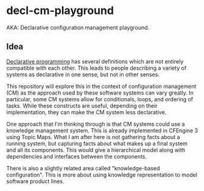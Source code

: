 # decl-cm-playground

AKA: Declarative configuration management playground.

## Idea

[Declarative programming](https://en.wikipedia.org/wiki/Declarative_programming) has several
definitions which are not entirely compatible with each other. This leads to
people describing a variety of systems as declarative in one sense, but not in
other senses.

This repository will explore this in the context of configuration management
(CM) as the approach used by these software systems can vary greatly. In
particular, some CM systems allow for conditionals, loops, and ordering of
tasks. While these constructs are useful, depending on their implementation,
they can make the CM system less declarative.

One approach that I'm thinking through is that CM systems could use a knowledge
management system. This is already implemented in CFEngine 3 using Topic Maps.
What I am after here is not gathering facts about a running system, but
capturing facts about what makes up a final system and all its components. This
would give a hierarchical model along with dependencies and interfaces between
the components.

There is also a slightly related area called "knowledge-based configuration".
This is more about using knowledge representation to model software product
lines.
